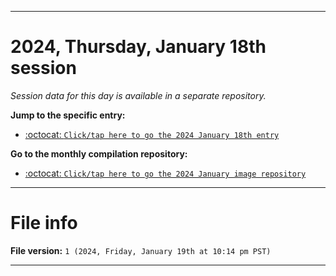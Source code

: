 
***

# 2024, Thursday, January 18th session

_Session data for this day is available in a separate repository._

**Jump to the specific entry:**

- [:octocat: `Click/tap here to go the 2024 January 18th entry`](https://github.com/seanpm2001/SeansLifeArchive_Images_ModernSmurfsVillage_Y2023_V6/tree/SeansLifeArchive_ModernSmurfsVillage_Y2023_V6_Main-dev/01_January/18/)

**Go to the monthly compilation repository:**

- [:octocat: `Click/tap here to go the 2024 January image repository`](https://github.com/seanpm2001/SeansLifeArchive_Images_ModernSmurfsVillage_Y2023_V6/)

***

# File info

**File version:** `1 (2024, Friday, January 19th at 10:14 pm PST)`

***
